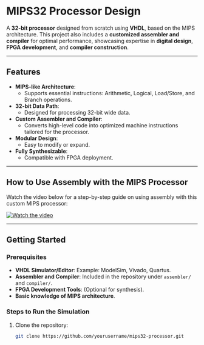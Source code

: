 # MIPS32 Processor Design

A **32-bit processor** designed from scratch using **VHDL**, based on the MIPS architecture. This project also includes a **customized assembler and compiler** for optimal performance, showcasing expertise in **digital design**, **FPGA development**, and **compiler construction**. 

---

## Features
- **MIPS-like Architecture**:
  - Supports essential instructions: Arithmetic, Logical, Load/Store, and Branch operations.
- **32-bit Data Path**:
  - Designed for processing 32-bit wide data.
- **Custom Assembler and Compiler**:
  - Converts high-level code into optimized machine instructions tailored for the processor.
- **Modular Design**:
  - Easy to modify or expand.
- **Fully Synthesizable**:
  - Compatible with FPGA deployment.

---

## How to Use Assembly with the MIPS Processor

Watch the video below for a step-by-step guide on using assembly with this custom MIPS processor:

[![Watch the video](https://img.youtube.com/vi/your-video-id/0.jpg)](https://github.com/user-attachments/assets/7fea49e6-1b7b-43d0-94db-ba1b482e36f2)

---

## Getting Started

### Prerequisites
- **VHDL Simulator/Editor**: Example: ModelSim, Vivado, Quartus.
- **Assembler and Compiler**: Included in the repository under `assembler/` and `compiler/`.
- **FPGA Development Tools**: (Optional for synthesis).
- **Basic knowledge of MIPS architecture**.

### Steps to Run the Simulation
1. Clone the repository:
   ```bash
   git clone https://github.com/yourusername/mips32-processor.git
